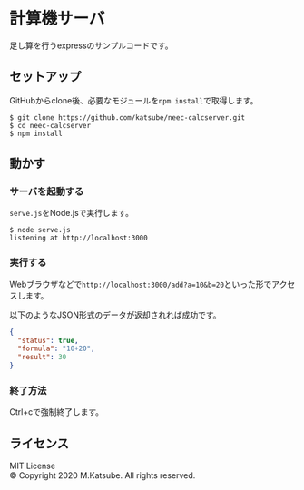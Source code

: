 # 計算機サーバ
足し算を行うexpressのサンプルコードです。

## セットアップ
GitHubからclone後、必要なモジュールを`npm install`で取得します。

```shellsession
$ git clone https://github.com/katsube/neec-calcserver.git
$ cd neec-calcserver
$ npm install
```

## 動かす
### サーバを起動する
`serve.js`をNode.jsで実行します。
```shellsession
$ node serve.js
listening at http://localhost:3000
```

### 実行する
Webブラウザなどで`http://localhost:3000/add?a=10&b=20`といった形でアクセスします。

以下のようなJSON形式のデータが返却されれば成功です。
```json
{
  "status": true,
  "formula": "10+20",
  "result": 30
}
```

### 終了方法
Ctrl+cで強制終了します。

## ライセンス
MIT License  
© Copyright 2020 M.Katsube. All rights reserved.